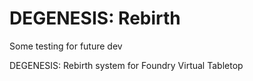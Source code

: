 # DEGENESIS: Rebirth

Some testing for future dev

DEGENESIS: Rebirth system for Foundry Virtual Tabletop